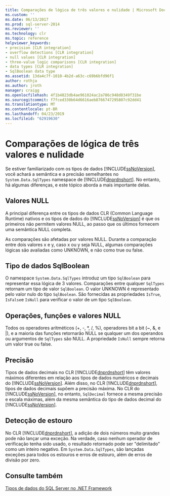 ```yaml
---
title: Comparações de lógica de três valores e nulidade | Microsoft Docs
ms.custom: ''
ms.date: 06/13/2017
ms.prod: sql-server-2014
ms.reviewer: ''
ms.technology: clr
ms.topic: reference
helpviewer_keywords:
- precision [CLR integration]
- overflow detections [CLR integration]
- null values [CLR integration]
- three-value logic comparisons [CLR integration]
- data types [CLR integration]
- SqlBoolean data type
ms.assetid: 13da4c7f-1010-4b2d-a63c-c69b6bfd96f1
author: rothja
ms.author: jroth
manager: craigg
ms.openlocfilehash: 4f1b4823db4ae961024ac2a786c948d8349f31be
ms.sourcegitcommit: f7fced330b64d6616aeb8766747295807c92dd41
ms.translationtype: MT
ms.contentlocale: pt-BR
ms.lasthandoff: 04/23/2019
ms.locfileid: "62919630"
---
```

# <a name="nullability-and-three-value-logic-comparisons"></a>Comparações de lógica de três valores e nulidade
  Se estiver familiarizado com os tipos de dados [!INCLUDE[ssNoVersion](../../includes/ssnoversion-md.md)], você achará a semântica e a precisão semelhantes no `System.Data.SqlTypes` namespace de [!INCLUDE[dnprdnshort](../../includes/dnprdnshort-md.md)]. No entanto, há algumas diferenças, e este tópico aborda a mais importante delas.  
  
## <a name="null-values"></a>Valores NULL  
 A principal diferença entre os tipos de dados CLR (Common Language Runtime) nativos e os tipos de dados do [!INCLUDE[ssNoVersion](../../includes/ssnoversion-md.md)] é que os primeiros não permitem valores NULL, ao passo que os últimos fornecem uma semântica NULL completa.  
  
 As comparações são afetadas por valores NULL. Durante a comparação entre dois valores x e y, caso x ou y seja NULL, algumas comparações lógicas são avaliadas como UNKNOWN, e não como true ou false.  
  
## <a name="sqlboolean-data-type"></a>Tipo de dados SqlBoolean  
 O namespace `System.Data.SqlTypes` introduz um tipo `SqlBoolean` para representar essa lógica de 3 valores. Comparações entre qualquer `SqlTypes` retornam um tipo de valor `SqlBoolean`. O valor UNKNOWN é representado pelo valor nulo do tipo `SqlBoolean`. São fornecidas as propriedades `IsTrue`, `IsFalse`e `IsNull` para verificar o valor de um tipo `SqlBoolean`.  
  
## <a name="operations-functions-and-null-values"></a>Operações, funções e valores NULL  
 Todos os operadores aritméticos (+, -, \*, /, %), operadores bit a bit (~, &, e |), e a maioria das funções retornarão NULL se qualquer um dos operandos ou argumentos de `SqlTypes` são NULL. A propriedade `IsNull` sempre retorna um valor true ou false.  
  
## <a name="precision"></a>Precisão  
 Tipos de dados decimais no CLR [!INCLUDE[dnprdnshort](../../includes/dnprdnshort-md.md)] têm valores máximos diferentes em relação aos tipos de dados numéricos e decimais do [!INCLUDE[ssNoVersion](../../includes/ssnoversion-md.md)]. Além disso, no CLR [!INCLUDE[dnprdnshort](../../includes/dnprdnshort-md.md)], tipos de dados decimais supõem a precisão máxima. No CLR do [!INCLUDE[ssNoVersion](../../includes/ssnoversion-md.md)], no entanto, `SqlDecimal` fornece a mesma precisão e escala máximas, além da mesma semântica do tipo de dados decimal do [!INCLUDE[ssNoVersion](../../includes/ssnoversion-md.md)].  
  
## <a name="overflow-detection"></a>Detecção de estouro  
 No CLR [!INCLUDE[dnprdnshort](../../includes/dnprdnshort-md.md)], a adição de dois números muito grandes pode não lançar uma exceção. Na verdade, caso nenhum operador de verificação tenha sido usado, o resultado retornado pode ser "delimitado" como um inteiro negativo. Em `System.Data.SqlTypes`, são lançadas exceções para todos os estouros e erros de estouro, além de erros de divisão por zero.  
  
## <a name="see-also"></a>Consulte também  
 [Tipos de dados do SQL Server no .NET Framework](sql-server-data-types-in-the-net-framework.md)  
  
  
